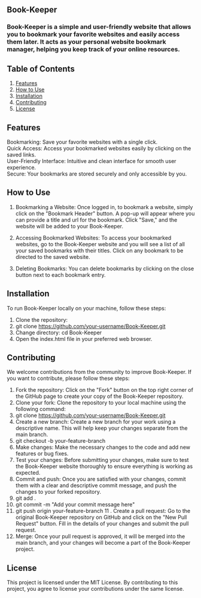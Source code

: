 ## Book-Keeper
### Book-Keeper is a simple and user-friendly website that allows you to bookmark your favorite websites and easily access them later. It acts as your personal website bookmark manager, helping you keep track of your online resources.

## Table of Contents

1. [Features](#features)
2. [How to Use](#how-to-use)
3. [Installation](#installation)
4. [Contributing](#contributing)
5. [License](#license)

## Features
Bookmarking: Save your favorite websites with a single click.<br>
Quick Access: Access your bookmarked websites easily by clicking on the saved links.<br>
User-Friendly Interface: Intuitive and clean interface for smooth user experience.<br>
Secure: Your bookmarks are stored securely and only accessible by you.<br>

## How to Use
1. Bookmarking a Website: Once logged in, to bookmark a website, simply click on the "Bookmark Header" button. A pop-up will appear where you can provide a title and url for the bookmark. Click "Save," and the website will be added to your Book-Keeper.

2. Accessing Bookmarked Websites: To access your bookmarked websites, go to the Book-Keeper website and you will see a list of all your saved bookmarks with their titles. Click on any bookmark to be directed to the saved website.

3. Deleting Bookmarks: You can delete bookmarks by clicking on the close button next to each bookmark entry.

## Installation
To run Book-Keeper locally on your machine, follow these steps:

1. Clone the repository:
2. git clone https://github.com/your-username/Book-Keeper.git
3. Change directory: cd Book-Keeper
4. Open the index.html file in your preferred web browser. <br>

## Contributing
We welcome contributions from the community to improve Book-Keeper. If you want to contribute, please follow these steps:

1. Fork the repository: Click on the "Fork" button on the top right corner of the GitHub page to create your copy of the Book-Keeper repository.
2. Clone your fork: Clone the repository to your local machine using the following command:
3. git clone https://github.com/your-username/Book-Keeper.git
4. Create a new branch: Create a new branch for your work using a descriptive name. This will help keep your changes separate from the main branch.
4. git checkout -b your-feature-branch
5. Make changes: Make the necessary changes to the code and add new features or bug fixes.
6. Test your changes: Before submitting your changes, make sure to test the Book-Keeper website thoroughly to ensure everything is working as expected.
7. Commit and push: Once you are satisfied with your changes, commit them with a clear and descriptive commit message, and push the changes to your forked repository.
8. git add .
9. git commit -m "Add your commit message here"
10. git push origin your-feature-branch
11 . Create a pull request: Go to the original Book-Keeper repository on GitHub and click on the "New Pull Request" button. Fill in the details of your changes and submit the pull request.
12. Merge: Once your pull request is approved, it will be merged into the main branch, and your changes will become a part of the Book-Keeper project.

## License
This project is licensed under the MIT License. By contributing to this project, you agree to license your contributions under the same license.
